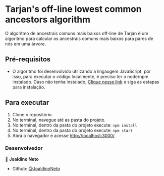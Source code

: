 # Tarjan's off-line lowest common ancestors algorithm

O algoritmo de ancestrais comuns mais baixos off-line de Tarjan é um algoritmo para calcular os ancestrais comuns mais baixos para pares de nós em uma árvore.

## Pré-requisitos

- O algoritmo foi desenvolvido utilizando a lingaugem JavaScript, por isso, para executar o código localmente, é preciso ter o node/npm instalado. Caso não tenha instalado, [Clique nesse link](https://nodejs.org/en/) e siga as estapas para instalação.

## Para executar

1. Clone o repositório.
2. No terminal, navegue até as pasta do projeto.
3. No terminal, dentro da pasta do projeto execute: `npm install`
4. No terminal, dentro da pasta do projeto execute: `npm start`
5. Abra o navegador e acesse [http://localhost:3000/](http://localhost:3000/)

### Desenvolvedor

👤 **Joaldino Neto**

- Github: [@JoaldinoNeto](https://github.com/JoaldinoNeto)
